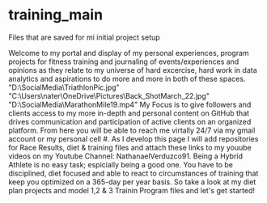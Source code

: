 # training_main
Files that are saved for mi initial project setup

Welcome to my portal and display of my personal experiences, program projects for fitness training and journaling of events/experiences and opinions as they relate to my universe of hard excercise, hard work in data analytics and aspirations to do more and more in both of these spaces. 
"D:\SocialMedia\TriathlonPic.jpg"
"C:\Users\nater\OneDrive\Pictures\Back_ShotMarch_22.jpg"
"D:\SocialMedia\MarathonMile19.mp4"
My Focus is to give followers and clients access to my more in-depth and personal content on GitHub that drives communication and participation of active clients on an organized platform. From here you will be able to reach me virtally 24/7 via my gmail account or my personal cell #. As I develop this page I will add repositories for Race Results, diet & training files and attach these links to my youube videos on my Youtube Channel: NathanaelVerduzco91. Being a Hybrid Athlete is no easy task; espicially being a good one. You have to be disciplined, diet focused and able to react to circumstances of training that keep you optimized on a 365-day per year basis. So take a look at my diet plan projects and model 1,2 & 3 Trainin Program files and let's get started!

